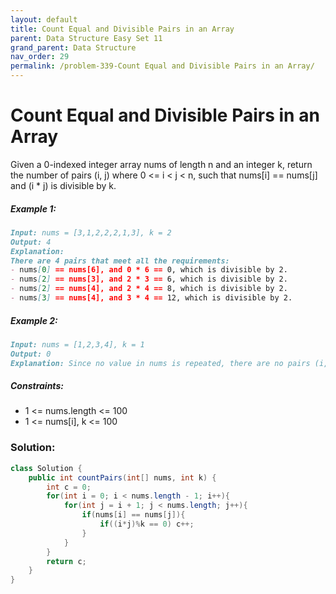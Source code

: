 ```yaml
---
layout: default
title: Count Equal and Divisible Pairs in an Array
parent: Data Structure Easy Set 11
grand_parent: Data Structure
nav_order: 29
permalink: /problem-339-Count Equal and Divisible Pairs in an Array/
---
```

# Count Equal and Divisible Pairs in an Array
Given a 0-indexed integer array nums of length n and an integer k, return the number of pairs (i, j) where 0 <= i < j < n, such that nums[i] == nums[j] and (i * j) is divisible by k.

##### Example 1:
```markdown
Input: nums = [3,1,2,2,2,1,3], k = 2
Output: 4
Explanation:
There are 4 pairs that meet all the requirements:
- nums[0] == nums[6], and 0 * 6 == 0, which is divisible by 2.
- nums[2] == nums[3], and 2 * 3 == 6, which is divisible by 2.
- nums[2] == nums[4], and 2 * 4 == 8, which is divisible by 2.
- nums[3] == nums[4], and 3 * 4 == 12, which is divisible by 2.
```
##### Example 2:
```markdown
Input: nums = [1,2,3,4], k = 1
Output: 0
Explanation: Since no value in nums is repeated, there are no pairs (i,j) that meet all the requirements.
```
##### Constraints:
* 1 <= nums.length <= 100
* 1 <= nums[i], k <= 100

### Solution:
```java
class Solution {
    public int countPairs(int[] nums, int k) {
        int c = 0;
        for(int i = 0; i < nums.length - 1; i++){
            for(int j = i + 1; j < nums.length; j++){
                if(nums[i] == nums[j]){
                    if((i*j)%k == 0) c++;
                }
            }
        }
        return c;
    }
}
```